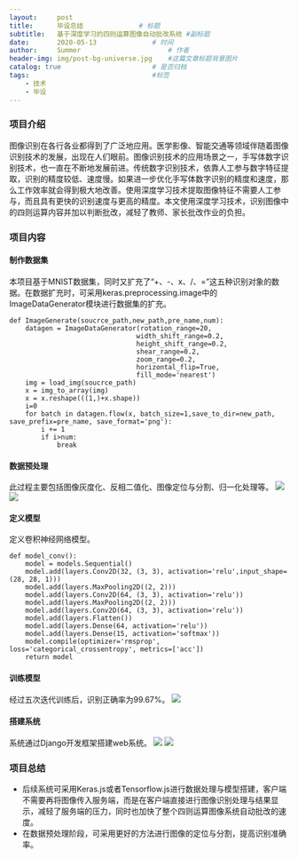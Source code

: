 ```yaml
---
layout:     post                   
title:      毕设总结              # 标题 
subtitle:   基于深度学习的四则运算图像自动批改系统 #副标题
date:       2020-05-13              # 时间
author:     Summer                      # 作者
header-img: img/post-bg-universe.jpg    #这篇文章标题背景图片
catalog: true                       # 是否归档
tags:                               #标签
    - 技术
    - 毕设
---
```


### 项目介绍
图像识别在各行各业都得到了广泛地应用。医学影像、智能交通等领域伴随着图像识别技术的发展，出现在人们眼前。图像识别技术的应用场景之一，手写体数字识别技术，也一直在不断地发展前进。传统数字识别技术，依靠人工参与数字特征提取，识别的精度较低、速度慢。如果进一步优化手写体数字识别的精度和速度，那么工作效率就会得到极大地改善。使用深度学习技术提取图像特征不需要人工参与，而且具有更快的识别速度与更高的精度。本文使用深度学习技术，识别图像中的四则运算内容并加以判断批改，减轻了教师、家长批改作业的负担。
### 项目内容
#### 制作数据集
本项目基于MNIST数据集，同时又扩充了“+、-、x、/、=”这五种识别对象的数据。在数据扩充时，可采用keras.preprocessing.image中的ImageDataGenerator模块进行数据集的扩充。
```
def ImageGenerate(soucrce_path,new_path,pre_name,num):
    datagen = ImageDataGenerator(rotation_range=20,
                                width_shift_range=0.2,
                                height_shift_range=0.2,
                                shear_range=0.2,
                                zoom_range=0.2,
                                horizontal_flip=True,
                                fill_mode='nearest')
    img = load_img(soucrce_path)
    x = img_to_array(img)
    x = x.reshape(((1,)+x.shape))
    i=0 
    for batch in datagen.flow(x, batch_size=1,save_to_dir=new_path, save_prefix=pre_name, save_format='png'):
        i += 1
        if i>num:
            break
```
#### 数据预处理
此过程主要包括图像灰度化、反相二值化、图像定位与分割、归一化处理等。
![](https://www.hualigs.cn/image/607fcc9810f9f.jpg)
![](https://www.hualigs.cn/image/607fcc980ea80.jpg)

#### 定义模型
定义卷积神经网络模型。
```
def model_conv():
    model = models.Sequential()
    model.add(layers.Conv2D(32, (3, 3), activation='relu',input_shape=(28, 28, 1)))
    model.add(layers.MaxPooling2D((2, 2)))
    model.add(layers.Conv2D(64, (3, 3), activation='relu'))
    model.add(layers.MaxPooling2D((2, 2)))
    model.add(layers.Conv2D(64, (3, 3), activation='relu'))
    model.add(layers.Flatten())
    model.add(layers.Dense(64, activation='relu'))
    model.add(layers.Dense(15, activation='softmax'))
    model.compile(optimizer='rmsprop', loss='categorical_crossentropy', metrics=['acc'])
    return model
```
#### 训练模型
经过五次迭代训练后，识别正确率为99.67%。
![](https://www.hualigs.cn/image/607fc91bbefd5.jpg)
#### 搭建系统
系统通过Django开发框架搭建web系统。
![](https://www.hualigs.cn/image/607fc91bc2068.jpg)
![](https://www.hualigs.cn/image/607fc91bc254a.jpg)

### 项目总结
- 后续系统可采用Keras.js或者Tensorflow.js进行数据处理与模型搭建，客户端不需要再将图像传入服务端，而是在客户端直接进行图像识别处理与结果显示，减轻了服务端的压力，同时也加快了整个四则运算图像系统自动批改的速度。
- 在数据预处理阶段，可采用更好的方法进行图像的定位与分割，提高识别准确率。